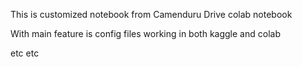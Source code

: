 This is customized notebook from Camenduru Drive colab notebook

With main feature is config files working in both kaggle and colab

etc etc
